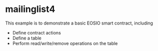 # mailinglist4

This example is to demonstrate a basic EOSIO smart contract, including

- Define contract actions
- Define a table
- Perform read/write/remove operations on the table
